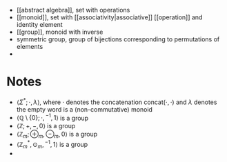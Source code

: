
- [[abstract algebra]], set with operations
- [[monoid]], set with [[associativity|associative]] [[operation]] and identity element
- [[group]], monoid with inverse
- symmetric group, group of bijections corresponding to permutations of elements
- 


# Notes

- $\langle \Sigma^{*}; \cdot, \lambda \rangle$, where $\cdot$ denotes the concatenation $\mathrm{concat(\cdot, \cdot)}$ and $\lambda$ denotes the empty word is a (non-commutative) monoid
- $\langle \mathbb{Q} \setminus \{ 0 \}; \cdot, {^{-1}}, 1 \rangle$ is a group
- $\langle \mathbb{Z}; +, -, 0 \rangle$ is a group
- $\langle \mathbb{Z}_{m}; \oplus_{m}, \ominus_{m}, 0 \rangle$ is a group
- $\langle \mathbb{Z}^{*}_{m}, \odot_{m}, {^{-1}}  , 1 \rangle$ is a group
- 


